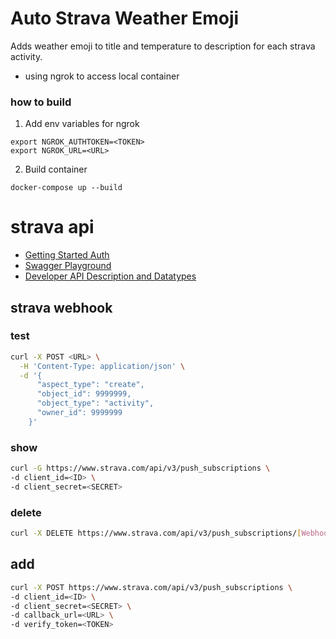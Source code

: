 # Auto Strava Weather Emoji
Adds  weather emoji to title and temperature to description for each strava activity.

* using ngrok to access local container

### how to build
1) Add env variables for ngrok
```
export NGROK_AUTHTOKEN=<TOKEN>
export NGROK_URL=<URL>
```
2) Build container
```
docker-compose up --build
```

# strava api
* [Getting Started Auth](https://developers.strava.com/docs/getting-started/#account)
* [Swagger Playground](https://developers.strava.com/playground/)
* [Developer API Description and Datatypes](https://developers.strava.com/docs/reference/#api-Routes-getRouteById)

## strava webhook

### test
```sh
curl -X POST <URL> \
  -H 'Content-Type: application/json' \
  -d '{
      "aspect_type": "create",
      "object_id": 9999999,
      "object_type": "activity",
      "owner_id": 9999999
    }'

```

### show
```bash
curl -G https://www.strava.com/api/v3/push_subscriptions \
-d client_id=<ID> \
-d client_secret=<SECRET> 
```
### delete
```sh
curl -X DELETE https://www.strava.com/api/v3/push_subscriptions/[WebhookID]\?client_id=<ID>\&client_secret=<SECRET>
```
## add
```sh
curl -X POST https://www.strava.com/api/v3/push_subscriptions \ 
-d client_id=<ID> \
-d client_secret=<SECRET> \
-d callback_url=<URL> \
-d verify_token=<TOKEN>
```